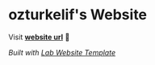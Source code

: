 
# ozturkelif's Website

Visit **[website url](#)** 🚀

_Built with [Lab Website Template](https://greene-lab.gitbook.io/lab-website-template-docs)_

